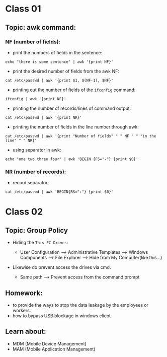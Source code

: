 # Class 01

## Topic: awk command:

### NF (number of fields):


- print the numbers of fields in the sentence:
```
echo "there is some sentence" | awk '{print NF}'
```

- print the desired number of fields from the awk NF:
```
cat /etc/passwd | awk '{print $1, $(NF-1), $NF}'
```

- printing out the number of fields of the `ifconfig` command:

```
ifconfig | awk '{print NF}'
```

- printing the number of records/lines of command output:

```
cat /etc/passwd | awk '{print NR}'
```

- printing the number of fields in the line number through awk:

```
cat /etc/passwd | awk '{print "Number of fields" " " NF " " "in the line" " " NR}'
```

- using separator in awk:

```
echo "one two three four" | awk 'BEGIN {FS="-"} {print $0}'
```

### NR (number of records):

- record separator:

```
cat /etc/passwd | awk 'BEGIN{RS=":"} {print $0}'
```

# Class 02

## Topic: Group Policy

- Hiding the `This PC Drives`:
    - User Configuration --> Administrative Templates --> Windows Components --> File Explorer --> Hide from My Computer(like this...)

- Likewise do prevent access the drives via cmd.
    - Same path --> Prevent access from the command prompt


## Homework:

- to provide the ways to stop the data leakage by the employees or workers.
- how to bypass USB blockage in windows client

## Learn about:

- MDM (Mobile Device Management)
- MAM (Mobile Application Management)

